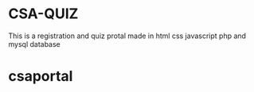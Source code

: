 # CSA-QUIZ
This is a registration and quiz protal made in html css javascript php and mysql database
# csaportal
